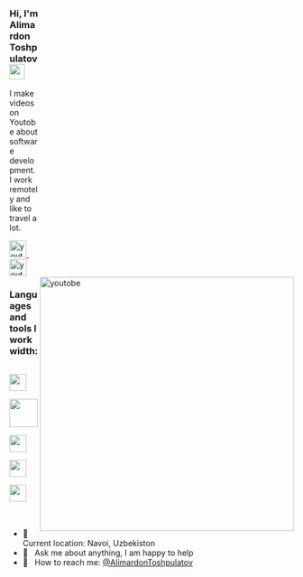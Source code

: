 <img src="https://camo.githubusercontent.com/97fca01f61f31536ad820ff9d0cc1ae8ab1e4963aa6d9b8186a181e00a836755/68747470733a2f2f7777772e77337765627363686f6f6c2e636f6d2f77702d636f6e74656e742f75706c6f6164732f323032322f31302f646576656c6f7065722e676966" alt="youtobe" width="450px" style="padding-top: 500px" align="right">

### Hi, I'm Alimardon Toshpulatov <img src="https://media.giphy.com/media/hvRJCLFzcasrR4ia7z/giphy.gif" width="27px">

I make videos on Youtobe about software development. <br>
I work remotely and like to travel a lot.

<a href="https://www.youtube.com/channel/UCaN88rI2GaxJi58_mL6JbwA" target="_blank">
    <img src="https://www.freepnglogos.com/uploads/video-youtube-icon-27.png" alt="youtobe" width="30px">
</a>
&nbsp;
<a href="https://t.me/webdunyosi" target="_blank">
    <img src="https://www.freepnglogos.com/uploads/telegram-logo-4.png" alt="youtobe" width="30px">
</a>
<br>

### Languages and tools I work width:

<code> <img src="https://brandslogos.com/wp-content/uploads/images/large/html-logo-black-and-white.png" alt="" width="30px"> </code>
<code> <img src="https://brandslogos.com/wp-content/uploads/images/large/css3-logo-black-and-white.png" alt="" width="50px"> </code>
<code> <img src="https://www.nicepng.com/png/full/377-3771906_sass-sass-sass-sass-logo-white-png.png" alt="" width="30px"> </code>
<code> <img src="https://encrypted-tbn0.gstatic.com/images?q=tbn:ANd9GcQ7AzqIqN2UZdgynzvhsboTyjn_PPjdUTbI6Rflbyt2w2Jh2yB6DM-kUugFbOL4jPxhcwk&usqp=CAU" alt="" width="30px"> </code>
<code> <img src="https://www.pngkey.com/png/detail/522-5227440_javascript-icon-graphic-design.png" alt="" width="30px"> </code>
<br><br>

- 📍 &nbsp; Current location: Navoi, Uzbekiston
- 📝 &nbsp; Ask me about anything, I am happy to help
- 📨 &nbsp; How to reach me: [@AlimardonToshpulatov](@AlimardonToshpulatov)
